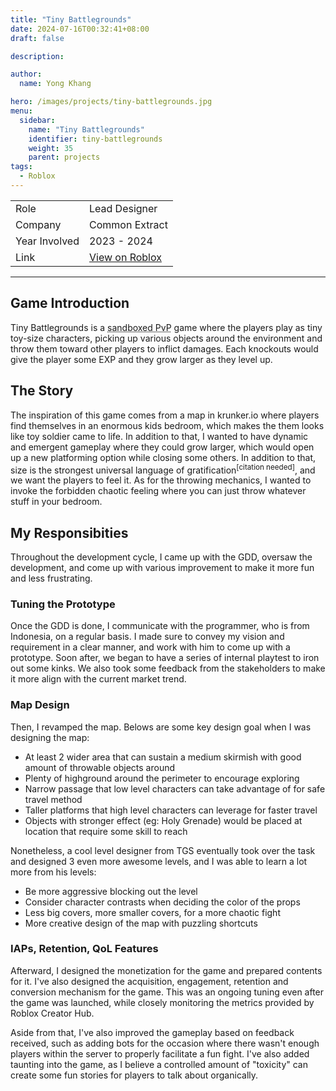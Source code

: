 ```yaml
---
title: "Tiny Battlegrounds"
date: 2024-07-16T00:32:41+08:00
draft: false

description:

author:
  name: Yong Khang

hero: /images/projects/tiny-battlegrounds.jpg
menu:
  sidebar:
    name: "Tiny Battlegrounds"
    identifier: tiny-battlegrounds
    weight: 35
    parent: projects
tags:
  - Roblox
---
```


<table style="margin-left: auto; margin-right: auto;">
  <tr><td>Role</td>					<td>Lead Designer</td>
  <tr><td>Company</td>				<td>Common Extract</td>
  <tr><td>Year Involved</td>		<td>2023 - 2024</td>
  <tr><td>Link</td>		<td><a href="https://roblox.com/games/14526704915">View on Roblox</a></td>
</table>

---

## Game Introduction

Tiny Battlegrounds is a <abbr title="In the context of Roblox, it means players can simply drop into an existing server and start having fun">sandboxed PvP</abbr> game where the players play as tiny toy-size characters, picking up various objects around the environment and throw them toward other players to inflict damages. Each knockouts would give the player some EXP and they grow larger as they level up.


## The Story

The inspiration of this game comes from a map in krunker.io where players find themselves in an enormous kids bedroom, which makes the them looks like toy soldier came to life. In addition to that, I wanted to have dynamic and emergent gameplay where they could grow larger, which would open up a new platforming option while closing some others. In addition to that, size is the strongest universal language of gratification<sup>[citation needed]</sup>, and we want the players to feel it. As for the throwing mechanics, I wanted to invoke the forbidden chaotic feeling where you can just throw whatever stuff in your bedroom.


## My Responsibities

Throughout the development cycle, I came up with the GDD, oversaw the development, and come up with various improvement to make it more fun and less frustrating.


### Tuning the Prototype

Once the GDD is done, I communicate with the programmer, who is from Indonesia, on a regular basis. I made sure to convey my vision and requirement in a clear manner, and work with him to come up with a prototype. Soon after, we began to have a series of internal playtest to iron out some kinks. We also took some feedback from the stakeholders to make it more align with the current market trend.


### Map Design

Then, I revamped the map. Belows are some key design goal when I was designing the map:
  - At least 2 wider area that can sustain a medium skirmish with good amount of throwable objects around
  - Plenty of highground around the perimeter to encourage exploring
  - Narrow passage that low level characters can take advantage of for safe travel method
  - Taller platforms that high level characters can leverage for faster travel
  - Objects with stronger effect (eg: Holy Grenade) would be placed at location that require some skill to reach

Nonetheless, a cool level designer from TGS eventually took over the task and designed 3 even more awesome levels, and I was able to learn a lot more from his levels:
  - Be more aggressive blocking out the level
  - Consider character contrasts when deciding the color of the props
  - Less big covers, more smaller covers, for a more chaotic fight
  - More creative design of the map with puzzling shortcuts


### IAPs, Retention, QoL Features

Afterward, I designed the monetization for the game and prepared contents for it. I've also designed the acquisition, engagement, retention and conversion mechanism for the game. This was an ongoing tuning even after the game was launched, while closely monitoring the metrics provided by Roblox Creator Hub.

Aside from that, I've also improved the gameplay based on feedback received, such as adding bots for the occasion where there wasn't enough players within the server to properly facilitate a fun fight. I've also added taunting into the game, as I believe a controlled amount of "toxicity" can create some fun stories for players to talk about organically.


